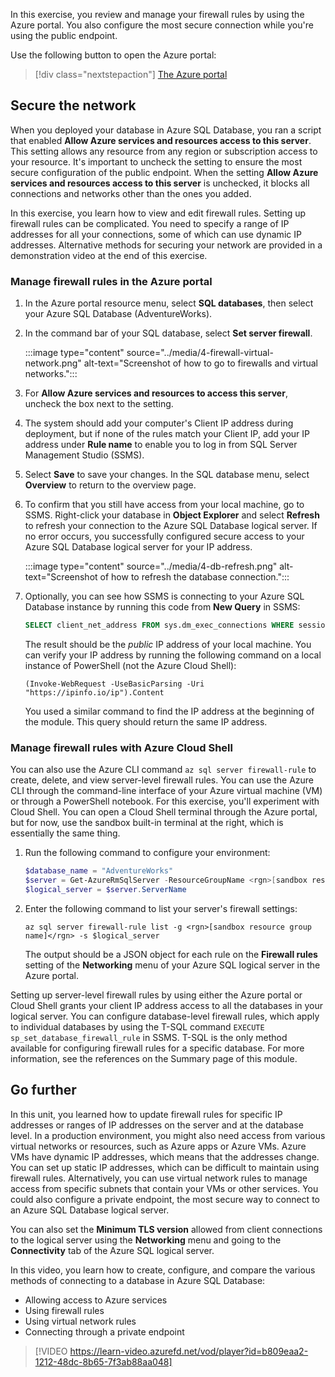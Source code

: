 In this exercise, you review and manage your firewall rules by using the Azure portal. You also configure the most secure connection while you're using the public endpoint.

Use the following button to open the Azure portal:

> [!div class="nextstepaction"]
> [The Azure portal](https://portal.azure.com/learn.docs.microsoft.com/?azure-portal=true)

## Secure the network

When you deployed your database in Azure SQL Database, you ran a script that enabled **Allow Azure services and resources access to this server**. This setting allows any resource from any region or subscription access to your resource. It's important to uncheck the setting to ensure the most secure configuration of the public endpoint. When the setting **Allow Azure services and resources access to this server** is unchecked, it blocks all connections and networks other than the ones you added.

In this exercise, you learn how to view and edit firewall rules. Setting up firewall rules can be complicated. You need to specify a range of IP addresses for all your connections, some of which can use dynamic IP addresses. Alternative methods for securing your network are provided in a demonstration video at the end of this exercise.  

### Manage firewall rules in the Azure portal

1. In the Azure portal resource menu, select **SQL databases**, then select your Azure SQL Database (AdventureWorks).

1. In the command bar of your SQL database, select **Set server firewall**.  

    :::image type="content" source="../media/4-firewall-virtual-network.png" alt-text="Screenshot of how to go to firewalls and virtual networks.":::  

1. For **Allow Azure services and resources to access this server**, uncheck the box next to the setting.

1. The system should add your computer's Client IP address during deployment, but if none of the rules match your Client IP, add your IP address under **Rule name** to enable you to log in from SQL Server Management Studio (SSMS).  

1. Select **Save** to save your changes. In the SQL database menu, select **Overview** to return to the overview page.  

1. To confirm that you still have access from your local machine, go to SSMS. Right-click your database in **Object Explorer** and select **Refresh** to refresh your connection to the Azure SQL Database logical server. If no error occurs, you successfully configured secure access to your Azure SQL Database logical server for your IP address.  

    :::image type="content" source="../media/4-db-refresh.png" alt-text="Screenshot of how to refresh the database connection.":::  

1. Optionally, you can see how SSMS is connecting to your Azure SQL Database instance by running this code from **New Query** in SSMS:  

    ```sql
    SELECT client_net_address FROM sys.dm_exec_connections WHERE session_id=@@SPID;
    ```  

    The result should be the *public* IP address of your local machine. You can verify your IP address by running the following command on a local instance of PowerShell (not the Azure Cloud Shell):

    ```pws
    (Invoke-WebRequest -UseBasicParsing -Uri "https://ipinfo.io/ip").Content
    ```

    You used a similar command to find the IP address at the beginning of the module. This query should return the same IP address.  

### Manage firewall rules with Azure Cloud Shell  

You can also use the Azure CLI command `az sql server firewall-rule` to create, delete, and view server-level firewall rules. You can use the Azure CLI through the command-line interface of your Azure virtual machine (VM) or through a PowerShell notebook. For this exercise, you'll experiment with Cloud Shell. You can open a Cloud Shell terminal through the Azure portal, but for now, use the sandbox built-in terminal at the right, which is essentially the same thing.  

1. Run the following command to configure your environment:  

    ```powershell
    $database_name = "AdventureWorks"
    $server = Get-AzureRmSqlServer -ResourceGroupName <rgn>[sandbox resource group name]</rgn>
    $logical_server = $server.ServerName
    ```

1. Enter the following command to list your server's firewall settings:  

    ```azurecli
    az sql server firewall-rule list -g <rgn>[sandbox resource group name]</rgn> -s $logical_server
    ```

    The output should be a JSON object for each rule on the **Firewall rules** setting of the **Networking** menu of your Azure SQL logical server in the Azure portal.  

Setting up server-level firewall rules by using either the Azure portal or Cloud Shell grants your client IP address access to all the databases in your logical server. You can configure database-level firewall rules, which apply to individual databases by using the T-SQL command `EXECUTE sp_set_database_firewall_rule` in SSMS. T-SQL is the only method available for configuring firewall rules for a specific database. For more information, see the references on the Summary page of this module.  

## Go further

In this unit, you learned how to update firewall rules for specific IP addresses or ranges of IP addresses on the server and at the database level. In a production environment, you might also need access from various virtual networks or resources, such as Azure apps or Azure VMs. Azure VMs have dynamic IP addresses, which means that the addresses change. You can set up static IP addresses, which can be difficult to maintain using firewall rules. Alternatively, you can use virtual network rules to manage access from specific subnets that contain your VMs or other services. You could also configure a private endpoint, the most secure way to connect to an Azure SQL Database logical server.

You can also set the **Minimum TLS version** allowed from client connections to the logical server using the **Networking** menu and going to the **Connectivity** tab of the Azure SQL logical server.

In this video, you learn how to create, configure, and compare the various methods of connecting to a database in Azure SQL Database:

- Allowing access to Azure services
- Using firewall rules
- Using virtual network rules
- Connecting through a private endpoint

> [!VIDEO https://learn-video.azurefd.net/vod/player?id=b809eaa2-1212-48dc-8b65-7f3ab88aa048]
